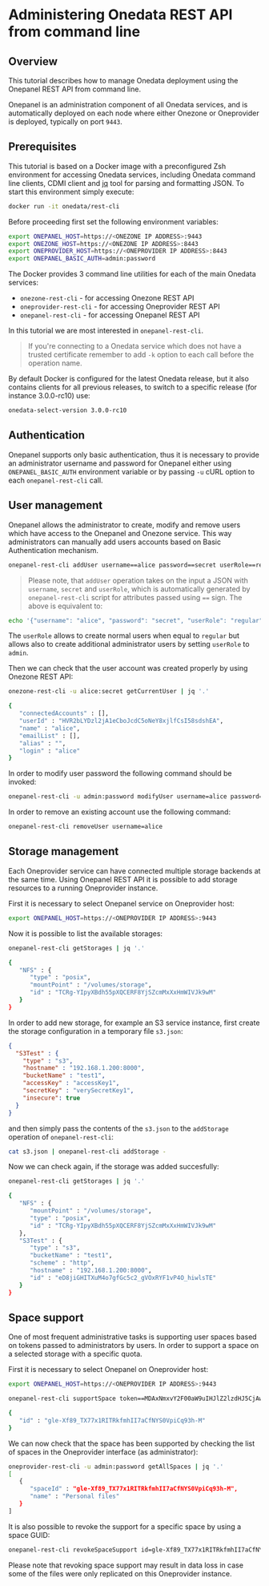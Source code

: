 # Administering Onedata REST API from command line

<!-- toc -->

## Overview
This tutorial describes how to manage Onedata deployment using the Onepanel
REST API from command line.

Onepanel is an administration component of all Onedata services, and is
automatically deployed on each node where either Onezone or Oneprovider
is deployed, typically on port `9443`.

## Prerequisites
This tutorial is based on a Docker image with a preconfigured Zsh environment
for accessing Onedata services, including Onedata command line clients,
CDMI client and [jq](https://stedolan.github.io/jq/) tool for parsing and
formatting JSON. To start this environment simply execute:

```bash
docker run -it onedata/rest-cli
```

Before proceeding first set the following environment variables:
```bash
export ONEPANEL_HOST=https://<ONEZONE IP ADDRESS>:9443
export ONEZONE_HOST=https://<ONEZONE IP ADDRESS>:8443
export ONEPROVIDER_HOST=https://<ONEPROVIDER IP ADDRESS>:8443
export ONEPANEL_BASIC_AUTH=admin:password
```

The Docker provides 3 command line utilities for each of the main Onedata
services:

* `onezone-rest-cli` - for accessing Onezone REST API
* `oneprovider-rest-cli` - for accessing Oneprovider REST API
* `onepanel-rest-cli` - for accessing Onepanel REST API

In this tutorial we are most interested in `onepanel-rest-cli`.

> If you're connecting to a Onedata service which does not have a trusted
> certificate remember to add `-k` option to each call before the operation name.

By default Docker is configured for the latest Onedata release, but it also
contains clients for all previous releases, to switch to a specific release
(for instance 3.0.0-rc10) use:

```bash
onedata-select-version 3.0.0-rc10
```

## Authentication
Onepanel supports only basic authentication, thus it is necessary to provide
an administrator username and password for Onepanel either using
`ONEPANEL_BASIC_AUTH` environment variable or by passing `-u` cURL option
to each `onepanel-rest-cli` call.

## User management
Onepanel allows the administrator to create, modify and remove users which
have access to the Onepanel and Onezone service. This way administrators can
manually add users accounts based on Basic Authentication mechanism.

```bash
onepanel-rest-cli addUser username==alice password==secret userRole==regular
```

> Please note, that `addUser` operation takes on the input a JSON with
> `username`, `secret` and `userRole`, which is automatically generated by `onepanel-rest-cli`
> script for attributes passed using `==` sign. The above is equivalent to:

```bash
echo '{"username": "alice", "password": "secret", "userRole": "regular"}' | onepanel-rest-cli addUser -
```

The `userRole` allows to create normal users when equal to `regular` but allows
also to create additional administrator users by setting `userRole` to `admin`.

Then we can check that the user account was created properly by using Onezone
REST API:

```bash
onezone-rest-cli -u alice:secret getCurrentUser | jq '.'

{
   "connectedAccounts" : [],
   "userId" : "HVR2bLYDzl2jA1eCboJcdC5oNeY8xjlfCsI58sdshEA",
   "name" : "alice",
   "emailList" : [],
   "alias" : "",
   "login" : "alice"
}
```

In order to modify user password the following command should be invoked:

```bash
onepanel-rest-cli -u admin:password modifyUser username=alice password==newsecret
```

In order to remove an existing account use the following command:

```bash
onepanel-rest-cli removeUser username=alice
```

## Storage management
Each Oneprovider service can have connected multiple storage backends at the
same time. Using Onepanel REST API it is possible to add storage resources to a
running Oneprovider instance.

First it is necessary to select Onepanel service on Oneprovider host:

```bash
export ONEPANEL_HOST=https://<ONEPROVIDER IP ADDRESS>:9443
```

Now it is possible to list the available storages:

```bash
onepanel-rest-cli getStorages | jq '.'

{
   "NFS" : {
      "type" : "posix",
      "mountPoint" : "/volumes/storage",
      "id" : "TCRg-YIpyXBdh55pXQCERF8YjSZcmMxXxHmWIVJk9wM"
   }
}
```

In order to add new storage, for example an S3 service instance, first create
the storage configuration in a temporary file `s3.json`:

```json
{
  "S3Test" : {
    "type" : "s3",
    "hostname" : "192.168.1.200:8000",
    "bucketName" : "test1",
    "accessKey" : "accessKey1",
    "secretKey" : "verySecretKey1",
    "insecure": true
  }
}
```

and then simply pass the contents of the `s3.json` to the `addStorage`
operation of `onepanel-rest-cli`:

```bash
cat s3.json | onepanel-rest-cli addStorage -
```

Now we can check again, if the storage was added succesfully:

```bash
onepanel-rest-cli getStorages | jq '.'

{
   "NFS" : {
      "mountPoint" : "/volumes/storage",
      "type" : "posix",
      "id" : "TCRg-YIpyXBdh55pXQCERF8YjSZcmMxXxHmWIVJk9wM"
   },
   "S3Test" : {
      "type" : "s3",
      "bucketName" : "test1",
      "scheme" : "http",
      "hostname" : "192.168.1.200:8000",
      "id" : "eD8jiGHITXuM4o7gfGc5c2_gVOxRYF1vP4O_hiwlsTE"
   }
}
```

## Space support
One of most frequent administrative tasks is supporting user spaces based on
tokens passed to administrators by users. In order to support a space on a
selected storage with a specific quota.

First it is necessary to select Onepanel on Oneprovider host:

```bash
export ONEPANEL_HOST=https://<ONEPROVIDER IP ADDRESS>:9443
```

```bash
onepanel-rest-cli supportSpace token==MDAxNmxvY2F00aW9uIHJlZ2lzdHJ5CjAwM2JpZGVudGlmaWVyIDI2THNTM3RkdGNoZ00pUS3ZMb3JkMFQ00cDZPSXhWQnVvZHAwYUxNWHVxdzAKMDAyOGNpZCB00b2tlblR5cGUgPSBzcGFjZV9zdXBwb3J00X3Rva2VuCjAwMmZzaWduYXR1cmUg1EKnr7dPbh00I01X02wx8ULLjNt02HzBtfMxTp3jtse01vFsK size:=1073741824 storageName==NFS | jq '.'

{
   "id" : "gle-Xf89_TX77x1RITRkfmhII7aCfNYS0VpiCq93h-M"
}
```

We can now check that the space has been supported by checking the list of spaces
in the Oneprovider interface (as administrator):

```bash
oneprovider-rest-cli -u admin:password getAllSpaces | jq '.'
[
   {
      "spaceId" : "gle-Xf89_TX77x1RITRkfmhII7aCfNYS0VpiCq93h-M",
      "name" : "Personal files"
   }
]
```

It is also possible to revoke the support for a specific space by using a space GUID:

```bash
onepanel-rest-cli revokeSpaceSupport id=gle-Xf89_TX77x1RITRkfmhII7aCfNYS0VpiCq93h-M
```

Please note that revoking space support may result in data loss in case some of
the files were only replicated on this Oneprovider instance.
